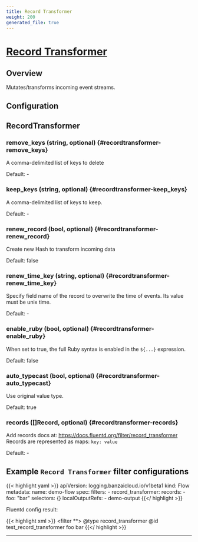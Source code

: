 ```yaml
---
title: Record Transformer
weight: 200
generated_file: true
---
```


# [Record Transformer](https://docs.fluentd.org/filter/record_transformer)
## Overview
 Mutates/transforms incoming event streams.

## Configuration
## RecordTransformer

### remove_keys (string, optional) {#recordtransformer-remove_keys}

A comma-delimited list of keys to delete 

Default: -

### keep_keys (string, optional) {#recordtransformer-keep_keys}

A comma-delimited list of keys to keep. 

Default: -

### renew_record (bool, optional) {#recordtransformer-renew_record}

Create new Hash to transform incoming data

Default: false

### renew_time_key (string, optional) {#recordtransformer-renew_time_key}

Specify field name of the record to overwrite the time of events. Its value must be unix time. 

Default: -

### enable_ruby (bool, optional) {#recordtransformer-enable_ruby}

When set to true, the full Ruby syntax is enabled in the `${...}` expression.

Default: false

### auto_typecast (bool, optional) {#recordtransformer-auto_typecast}

Use original value type.

Default: true

### records ([]Record, optional) {#recordtransformer-records}

Add records docs at: https://docs.fluentd.org/filter/record_transformer Records are represented as maps: `key: value` 

Default: -



## Example `Record Transformer` filter configurations

{{< highlight yaml >}}
apiVersion: logging.banzaicloud.io/v1beta1
kind: Flow
metadata:
  name: demo-flow
spec:
  filters:
    - record_transformer:
        records:
        - foo: "bar"
  selectors: {}
  localOutputRefs:
    - demo-output
{{</ highlight >}}



Fluentd config result:

{{< highlight xml >}}
<filter **>
  @type record_transformer
  @id test_record_transformer
  <record>
    foo bar
  </record>
</filter>
{{</ highlight >}}


---
